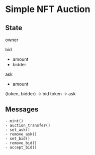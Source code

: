 # Simple NFT Auction

## State

owner

bid
- amount
- bidder

ask
- amount

(token, bidder) -> bid
token -> ask

## Messages

```
- mint()
- auction_transfer()
- set_ask()
- remove_ask()
- set_bid()
- remove_bid()
- accept_bid()
```

